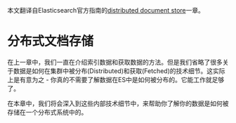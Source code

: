 本文翻译自Elasticsearch官方指南的[distributed document store](http://www.elasticsearch.org/guide/en/elasticsearch/guide/current/distributed-docs.html)一章。

# 分布式文档存储 #

在上一章中，我们一直在介绍索引数据和获取数据的方法。但是我们省略了很多关于数据是如何在集群中被分布(Distributed)和获取(Fetched)的技术细节。这实际上是有意为之 - 你真的不需要了解数据在ES中是如何被分布的。它能工作就足够了。

在本章中，我们将会深入到这些内部技术细节中，来帮助你了解你的数据是如何被存储在一个分布式系统中的。


